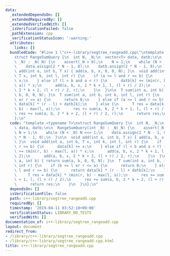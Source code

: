 ```yaml
---
data:
  _extendedDependsOn: []
  _extendedRequiredBy: []
  _extendedVerifiedWith: []
  _isVerificationFailed: false
  _pathExtension: cpp
  _verificationStatusIcon: ':warning:'
  attributes:
    links: []
  bundledCode: "#line 1 \"c++-library/segtree_rangeadd.cpp\"\ntemplate <typename T>\n\
    struct RangeSumQuery {\n  int N, _N;\n  vector<T> data, datb;\n\n  RangeSumQuery(int\
    \ _N) : _N(_N) {\n    assert(_N > 0);\n    N = 1;\n    while (N < _N) N <<= 1;\n\
    \    data.assign(2 * N - 1, 0);\n    datb.assign(2 * N - 1, 0);\n  }\n\n  void\
    \ add(int a, int b, T x) { add(a, b, x, 0, 0, N); }\n  void add(int a, int b,\
    \ T x, int k, int l, int r) {\n    if (a <= l and r <= b) {\n      data[k] +=\
    \ x;\n    } else if (l < b and a < r) {\n      datb[k] += (min(r, b) - max(l,\
    \ a)) * x;\n      add(a, b, x, 2 * k + 1, l, (l + r) / 2);\n      add(a, b, x,\
    \ 2 * k + 2, (l + r) / 2, r);\n    }\n  }\n\n  T sum(int a, int b) { return sum(a,\
    \ b, 0, 0, N); }\n  T sum(int a, int b, int k, int l, int r) {\n    if (b <= l\
    \ or r <= a) {\n      return 0;\n    } else if (a <= l and r <= b) {\n      return\
    \ data[k] * (r - l) + datb[k];\n    } else {\n      T res = data[k] * (min(r,\
    \ b) - max(l, a));\n      res += sum(a, b, 2 * k + 1, l, (l + r) / 2);\n     \
    \ res += sum(a, b, 2 * k + 2, (l + r) / 2, r);\n      return res;\n    }\n  }\n\
    };\n"
  code: "template <typename T>\nstruct RangeSumQuery {\n  int N, _N;\n  vector<T>\
    \ data, datb;\n\n  RangeSumQuery(int _N) : _N(_N) {\n    assert(_N > 0);\n   \
    \ N = 1;\n    while (N < _N) N <<= 1;\n    data.assign(2 * N - 1, 0);\n    datb.assign(2\
    \ * N - 1, 0);\n  }\n\n  void add(int a, int b, T x) { add(a, b, x, 0, 0, N);\
    \ }\n  void add(int a, int b, T x, int k, int l, int r) {\n    if (a <= l and\
    \ r <= b) {\n      data[k] += x;\n    } else if (l < b and a < r) {\n      datb[k]\
    \ += (min(r, b) - max(l, a)) * x;\n      add(a, b, x, 2 * k + 1, l, (l + r) /\
    \ 2);\n      add(a, b, x, 2 * k + 2, (l + r) / 2, r);\n    }\n  }\n\n  T sum(int\
    \ a, int b) { return sum(a, b, 0, 0, N); }\n  T sum(int a, int b, int k, int l,\
    \ int r) {\n    if (b <= l or r <= a) {\n      return 0;\n    } else if (a <=\
    \ l and r <= b) {\n      return data[k] * (r - l) + datb[k];\n    } else {\n \
    \     T res = data[k] * (min(r, b) - max(l, a));\n      res += sum(a, b, 2 * k\
    \ + 1, l, (l + r) / 2);\n      res += sum(a, b, 2 * k + 2, (l + r) / 2, r);\n\
    \      return res;\n    }\n  }\n};\n"
  dependsOn: []
  isVerificationFile: false
  path: c++-library/segtree_rangeadd.cpp
  requiredBy: []
  timestamp: '2019-04-11 03:52:18+09:00'
  verificationStatus: LIBRARY_NO_TESTS
  verifiedWith: []
documentation_of: c++-library/segtree_rangeadd.cpp
layout: document
redirect_from:
- /library/c++-library/segtree_rangeadd.cpp
- /library/c++-library/segtree_rangeadd.cpp.html
title: c++-library/segtree_rangeadd.cpp
---
```

